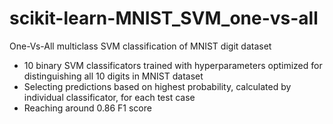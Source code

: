 # scikit-learn-MNIST_SVM_one-vs-all
One-Vs-All multiclass SVM classification of MNIST digit dataset

- 10 binary SVM classificators trained with hyperparameters optimized for distinguishing all 10 digits in MNIST dataset
- Selecting predictions based on highest probability, calculated by individual classificator, for each test case
- Reaching around 0.86 F1 score

